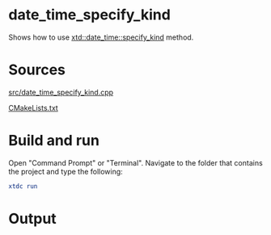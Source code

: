 # date_time_specify_kind

Shows how to use [xtd::date_time::specify_kind](../../../../src/xtd.core/include/xtd/date_time.h) method.

# Sources

[src/date_time_specify_kind.cpp](src/date_time_specify_kind.cpp)

[CMakeLists.txt](CMakeLists.txt)

# Build and run

Open "Command Prompt" or "Terminal". Navigate to the folder that contains the project and type the following:

```cmake
xtdc run
```

# Output

```
```
